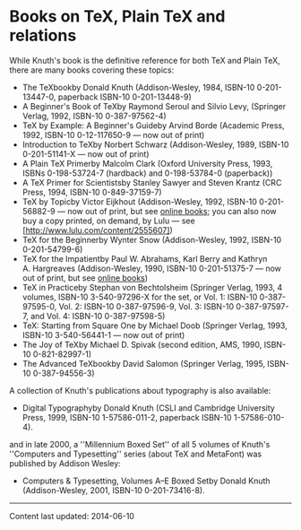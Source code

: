 # Books on TeX, Plain TeX and relations




While Knuth's book is the definitive reference for both TeX and
Plain TeX, there are many books covering these topics:


- The TeXbookby Donald Knuth (Addison-Wesley, 1984,
  ISBN-10 0-201-13447-0, paperback ISBN-10 0-201-13448-9)
- A Beginner's Book of TeXby Raymond Seroul and Silvio Levy,
  (Springer Verlag, 1992, ISBN-10 0-387-97562-4)
- TeX by Example: A Beginner's Guideby Arvind Borde 
  (Academic Press, 1992, ISBN-10 0-12-117650-9&nbsp;&mdash; now out of print)
- Introduction to TeXby Norbert Schwarz (Addison-Wesley,
  1989, ISBN-10 0-201-51141-X&nbsp;&mdash; now out of print)
- A Plain TeX Primerby Malcolm Clark (Oxford University
  Press, 1993, ISBNs&nbsp;0-198-53724-7 (hardback) and&nbsp;0-198-53784-0
  (paperback))
- A TeX Primer for Scientistsby Stanley Sawyer and Steven
  Krantz (CRC Press, 1994, ISBN-10 0-849-37159-7)
- TeX by Topicby Victor Eijkhout (Addison-Wesley, 1992,
  ISBN-10 0-201-56882-9&nbsp;&mdash; now out of print, but see
  [online books](FAQ-ol-books.md); you can also now buy a copy
  printed, on demand, by Lulu&nbsp;&mdash; see
  [http://www.lulu.com/content/2555607])
- TeX for the Beginnerby Wynter Snow (Addison-Wesley, 1992,
  ISBN-10 0-201-54799-6)
- TeX for the Impatientby Paul W.&nbsp;Abrahams, Karl Berry and
  Kathryn A.&nbsp;Hargreaves (Addison-Wesley, 1990,
  ISBN-10 0-201-51375-7&nbsp;&mdash; now out of print, but see
  [online books](FAQ-ol-books.md))
- TeX in Practiceby Stephan von Bechtolsheim (Springer
  Verlag, 1993, 4 volumes, ISBN-10 3-540-97296-X for the set, or
  Vol.&nbsp;1: ISBN-10 0-387-97595-0, 
  Vol.&nbsp;2: ISBN-10 0-387-97596-9, 
  Vol.&nbsp;3: ISBN-10 0-387-97597-7, and 
  Vol.&nbsp;4: ISBN-10 0-387-97598-5)
- TeX: Starting from Square One
  by Michael Doob (Springer
  Verlag, 1993, ISBN-10 3-540-56441-1&nbsp;&mdash; now out of print)
- The Joy of TeXby Michael D.&nbsp;Spivak (second edition,
  AMS, 1990, ISBN-10 0-821-82997-1)
- The Advanced TeXbookby David Salomon (Springer Verlag, 1995,
  ISBN-10 0-387-94556-3)


A collection of Knuth's publications about typography is also available:


- Digital Typographyby Donald Knuth (CSLI and Cambridge
  University Press, 1999, ISBN-10 1-57586-011-2, paperback
  ISBN-10 1-57586-010-4).


and in late 2000, a ''Millennium Boxed Set'' of all
5 volumes of Knuth's ''Computers and Typesetting'' series (about
TeX and MetaFont) was published by Addison Wesley:


- Computers & Typesetting, Volumes A&ndash;E Boxed Setby Donald Knuth
  (Addison-Wesley, 2001, ISBN-10 0-201-73416-8).





----
Content last updated: 2014-06-10
